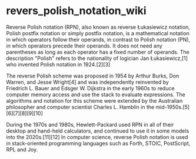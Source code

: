 # revers_polish_notation_wiki
Reverse Polish notation (RPN), also known as reverse Łukasiewicz notation, Polish postfix notation or simply postfix notation, is a mathematical notation in which operators follow their operands, in contrast to Polish notation (PN), in which operators precede their operands. It does not need any parentheses as long as each operator has a fixed number of operands. The description "Polish" refers to the nationality of logician Jan Łukasiewicz,[1] who invented Polish notation in 1924.[2][3]

The reverse Polish scheme was proposed in 1954 by Arthur Burks, Don Warren, and Jesse Wright[4] and was independently reinvented by Friedrich L. Bauer and Edsger W. Dijkstra in the early 1960s to reduce computer memory access and use the stack to evaluate expressions. The algorithms and notation for this scheme were extended by the Australian philosopher and computer scientist Charles L. Hamblin in the mid-1950s.[5][6][7][8][9][10]

During the 1970s and 1980s, Hewlett-Packard used RPN in all of their desktop and hand-held calculators, and continued to use it in some models into the 2020s.[11][12] In computer science, reverse Polish notation is used in stack-oriented programming languages such as Forth, STOIC, PostScript, RPL and Joy.
